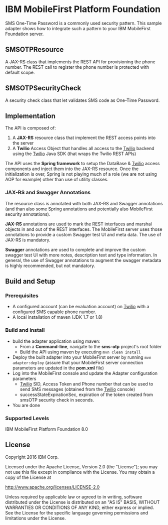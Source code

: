 IBM MobileFirst Platform Foundation
===
SMS One-Time Password is a commonly used security pattern.  This sample adapter shows how to integrate such a pattern to your IBM MobileFirst Foundation server.

## SMSOTPResource
A JAX-RS class that implements the REST API for provisioning the phone number. The REST call to register the phone number is protected with default scope.

## SMSOTPSecurityCheck
A security check class that let validates SMS code as One-Time Password.  

## Implementation
The API is composed of:

1. A **JAX-RS** resource class that implement the REST access points into the server
2. A **Twilio** Access Object that handles all access to the [Twilio](https://www.twilio.com) backend using the [Twilio](https://www.twilio.com) Java SDK (that wraps the
   Twilio REST APIs)

The API uses the **Spring framework** to setup the DataBase & [Twilio](https://www.twilio.com) access components and inject them into the JAX-RS
resource. Once the initialization is over, Spring is not playing much of a role (we are not using AOP for example) other
than use of utility classes.

### JAX-RS and Swagger Annotations
The resource class is annotated with both JAX-RS and Swagger annotations (and than also some Spring annotations and
potentially also MobileFirst security annotations).

**JAX-RS** annotations are used to mark the REST interfaces and marshal objects in and out of the REST interfaces. The
MobileFirst server uses those annotations to provide a custom Swagger test UI and meta data. The use of JAX-RS is
mandatory.

**Swagger** annotations are used to complete and improve the custom swagger test UI with more notes, description text
and type information. In general, the use of Swagger annotations to augment the swagger metadata is highly recommended,
but not mandatory.

## Build and Setup

### Prerequisites
* A configured account (can be evaluation account) on [Twilio](https://www.twilio.com) with a configured SMS capable phone number.
* A local installation of maven (JDK 1.7 or 1.8)

### Build and install
* build the adapter application using maven:
    * From a **Command-line**, navigate to the **sms-otp** project's root folder
    * Build the API using maven by executing `mvn clean install`
* Deploy the built adapter into your MobileFirst server by running `mvn adapter:deploy` (assure that your MobileFirst
  server connection parameters are updated in the **pom.xml** file)
* Log into the MobileFirst console and update the Adapter configuration parameters
    * [Twilio](https://www.twilio.com) SID, Access Token and Phone number that can be used to send SMS messages (obtained from the [Twilio](https://www.twilio.com) console)
    * successStateExpirationSec, expiration of the token created from smsOTP security check in seconds.
* You are done

### Supported Levels
IBM MobileFirst Platform Foundation 8.0

## License
Copyright 2016 IBM Corp.

Licensed under the Apache License, Version 2.0 (the "License");
you may not use this file except in compliance with the License.
You may obtain a copy of the License at

http://www.apache.org/licenses/LICENSE-2.0

Unless required by applicable law or agreed to in writing, software
distributed under the License is distributed on an "AS IS" BASIS,
WITHOUT WARRANTIES OR CONDITIONS OF ANY KIND, either express or implied.
See the License for the specific language governing permissions and
limitations under the License.
